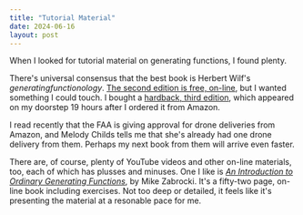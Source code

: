 ```yaml
---
title: "Tutorial Material"
date: 2024-06-16
layout: post
---
```


When I looked for tutorial material on generating functions, I found plenty.

There's universal consensus that the best book is Herbert Wilf's _generatingfunctionology_. [The second edition is free, on-line](https://www2.math.upenn.edu/~wilf/DownldGF.html), but I wanted something I could touch. I bought a [hardback, third edition](https://www.amazon.com/generatingfunctionology-Third-Herbert-S-Wilf/dp/1568812795/ref=sr_1_1?dib=eyJ2IjoiMSJ9.W5lxPqUwhyp0LFS6zQhMQzIZ7oEUoT6rzGe5Ne0386RuO35dCiNFLh-2mIIs5uoKuHlTi44XIknHqCRLkhhuWw.rEr7Bze20Fj45Ksg6pSnE_NFmYMtKXhxMQL7EDAl2vU&dib_tag=se&keywords=generating+functionology&qid=1718573404&sr=8-1), which appeared on my doorstep 19 hours after I ordered it from Amazon.

I read recently that the FAA is giving approval for drone deliveries from Amazon, and Melody Childs tells me that she's already had one drone delivery from them. Perhaps my next book from them will arrive even faster.

There are, of course, plenty of YouTube videos and other on-line materials, too, each of which has plusses and minuses. One I like is [_An Introduction to Ordinary Generating Functions_](https://garsia.math.yorku.ca/~zabrocki/MMM1/MMM1Intro2OGFs.pdf), by Mike Zabrocki. It's a fifty-two page, on-line book including exercises. Not too deep or detailed, it feels like it's presenting the material at a resonable pace for me.
